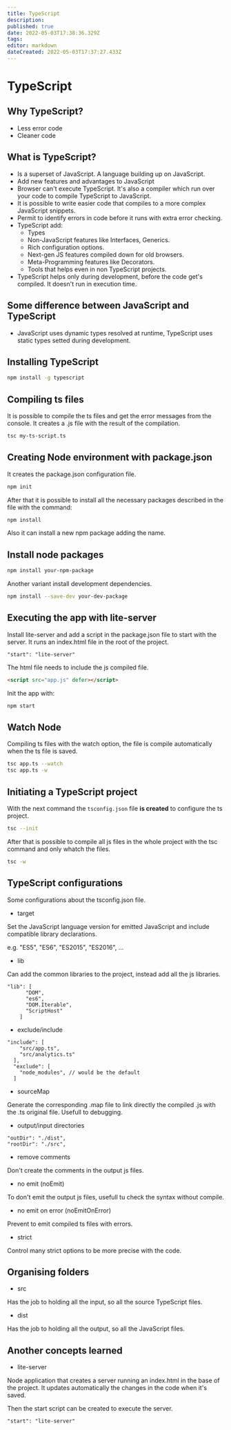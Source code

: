 ```yaml
---
title: TypeScript
description: 
published: true
date: 2022-05-03T17:38:36.329Z
tags: 
editor: markdown
dateCreated: 2022-05-03T17:37:27.433Z
---
```


# TypeScript

## Why TypeScript?

- Less error code
- Cleaner code

## What is TypeScript?

- Is a superset of JavaScript. A language building up on JavaScript.
- Add new features and advantages to JavaScript
- Browser can't execute TypeScript. It's also a compiler which run over your code to compile TypeScript to JavaScript.
- It is possible to write easier code that compiles to a more complex JavaScript snippets.
- Permit to identify errors in code before it runs with extra error checking.
- TypeScript add:
  - Types
  - Non-JavaScript features like Interfaces, Generics.
  - Rich configuration options.
  - Next-gen JS features compiled down for old browsers.
  - Meta-Programming features like Decorators.
  - Tools that helps even in non TypeScript projects.
- TypeScript helps only during development, before the code get's compiled. It doesn't run in execution time.

## Some difference between JavaScript and TypeScript

- JavaScript uses dynamic types resolved at runtime, TypeScript uses static types setted during development.

## Installing TypeScript

```bash
npm install -g typescript
```

## Compiling ts files

It is possible to compile the ts files and get the error messages from the console. It creates a .js file with the result of the compilation.

```bash
tsc my-ts-script.ts
```

## Creating Node environment with package.json

It creates the package.json configuration file.

```bash
npm init
```

After that it is possible to install all the necessary packages described in the file with the command:

```bash
npm install
```

Also it can install a new npm package adding the name.

## Install node packages

```bash
npm install your-npm-package
```

Another variant install development dependencies.

```bash
npm install --save-dev your-dev-package
```

## Executing the app with lite-server

Install lite-server and add a script in the package.json file to start with the server. It runs an index.html file in the root of the project.

```TypeScripton
"start": "lite-server"
```

The html file needs to include the js compiled file.

```html
<script src="app.js" defer></script>
```

Init the app with:

```bash
npm start
```

## Watch Node

Compiling ts files with the watch option, the file is compile automatically when the ts file is saved.

```bash
tsc app.ts --watch
tsc app.ts -w
```

## Initiating a TypeScript project

With the next command the `tsconfig.json` file **is created** to configure the ts project.

```bash
tsc --init
```

After that is possible to compile all js files in the whole project with the tsc command and only whatch the files.

```bash
tsc -w
```

## TypeScript configurations

Some configurations about the tsconfig.json file.

- target

Set the JavaScript language version for emitted JavaScript and include compatible library declarations.

e.g. "ES5", "ES6", "ES2015", "ES2016", ...

- lib

Can add the common libraries to the project, instead add all the js libraries.

```TypeScripton
"lib": [
      "DOM",
      "es6",
      "DOM.Iterable",
      "ScriptHost"
    ]
```

- exclude/include

```TypeScripton
"include": [
    "src/app.ts",
    "src/analytics.ts"
  ],
  "exclude": [
    "node_modules", // would be the default
  ]
```

- sourceMap

Generate the corresponding .map file to link directly the compiled .js with the .ts original file. Usefull to debugging.

- output/input directories

```TypeScripton
"outDir": "./dist",
"rootDir": "./src",
```

- remove comments

Don't create the comments in the output js files.

- no emit (noEmit)

To don't emit the output js files, usefull tu check the syntax without compile.

- no emit on error (noEmitOnError)

Prevent to emit compiled ts files with errors.

- strict

Control many strict options to be more precise with the code.

## Organising folders

- src

Has the job to holding all the input, so all the source TypeScript files.

- dist

Has the job to holding all the output, so all the JavaScript files.


## Another concepts learned

- lite-server

Node application that creates a server running an index.html in the base of the project. It updates automatically the changes in the code when it's saved.

Then the start script can be created to execute the server.

```TypeScripton
"start": "lite-server"